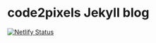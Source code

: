 # code2pixels Jekyll blog

[![Netlify Status](https://api.netlify.com/api/v1/badges/3e1e9995-f313-4fca-8e68-9eae6ebe74a3/deploy-status)](https://app.netlify.com/sites/zippy-axolotl-f3e03e/deploys)